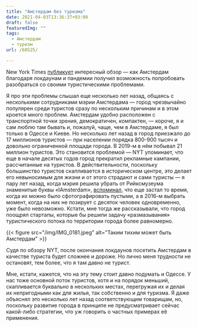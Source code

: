 ```yaml
---
title: "Амстердам без туризма"
date: 2021-04-03T13:36:37+03:00
draft: false
featuredImg: ""
tags:
  - Амстердам
  - туризм
url: /60525/

---
```

 New York Times [публикует](https://www.nytimes.com/2021/03/31/travel/amsterdam-tourism-post-pandemic.html?action=click&module=card&pageType=theWeekenderLink) интересный обзор — как Амстердам благодаря локдаунам и пандемии получил возможность попробовать разобраться со своими туристическими проблемами.

Я про эти проблемы слышал еще несколько лет назад, общаясь с несколькими сотрудниками мэрии Амстердама — город чрезвычайно популярен среди туристов сразу по нескольким причинам и в этом кроется много проблем. Амстердам удобно расположен с транспортной точки зрения, демократичен, компактен, — короче, я и сам люблю там бывать и, пожалуй, чаще, чем в Амстердаме, я был только в Одессе и Киеве. Но несколько лет назад в город приезжало до 17 миллионов туристов — при населении порядка 800-900 тысяч и довольно ограниченной площади города. В 2019-м в нём побывал 21 миллион туристов. Это становится проблемой — NYT упоминает, что еще в начале десятых годов город прекратил рекламные кампании, рассчитанные на туристов. В действительности, поскольку большинство туристов скапливается в историческом центре, это делает его невыносимым для жизни и от этого страдают и сами туристы — я пару лет назад, когда мэрия решила убрать от Рийксмузеума знаменитые буквы «IAmsterdam», [вспоминал](https://blognot.co/57103/), что еще застал то время, когда их можно было сфотографировать пустыми, а в 2016-м выбрать момент, когда на них не позирует с десяток человек одновременно, уже было невозможно. Кстати, мне тогда же рассказывали, что город поощрял стартапы, которые бы решили задачу «размазывания» туристического потока по территории города более равномерно.

{{< figure src="/img/IMG_0181.jpeg" alt="Таким тихим может быть Амстердам" >}}

Судя по обзору NYT, после окончания локдаунов посетить Амстердам в качестве туриста будет сложнее и дороже. Но лично меня трудности не остановят, тем более, что я там давно не турист.

Мне, кстати, кажется, что на эту тему стоит давно подумать и Одессе. У нас тоже основной поток туристов, хотя и на порядок меньший, скапливается буквально в нескольких местах, перегружая их и делая их непригодными как для жилья, так собственно и для туризма. Я даже объяснял это несколько лет назад соответствующим товарищам, но, поскольку развитие города в принципе не предусматривает сейчас какой-либо стратегии, что уж говорить о частных примерах её применения.